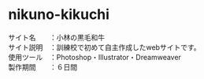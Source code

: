 # nikuno-kikuchi
サイト名　　：小林の黒毛和牛  
サイト説明　：訓練校で初めて自主作成したwebサイトです。  
使用ツール　：Photoshop・Illustrator・Dreamweaver  
製作期間　　：６日間
